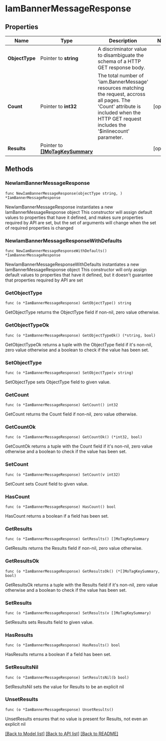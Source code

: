 # IamBannerMessageResponse

## Properties

Name | Type | Description | Notes
------------ | ------------- | ------------- | -------------
**ObjectType** | Pointer to **string** | A discriminator value to disambiguate the schema of a HTTP GET response body. | 
**Count** | Pointer to **int32** | The total number of &#39;iam.BannerMessage&#39; resources matching the request, accross all pages. The &#39;Count&#39; attribute is included when the HTTP GET request includes the &#39;$inlinecount&#39; parameter. | [optional] 
**Results** | Pointer to [**[]MoTagKeySummary**](MoTagKeySummary.md) |  | [optional] 

## Methods

### NewIamBannerMessageResponse

`func NewIamBannerMessageResponse(objectType string, ) *IamBannerMessageResponse`

NewIamBannerMessageResponse instantiates a new IamBannerMessageResponse object
This constructor will assign default values to properties that have it defined,
and makes sure properties required by API are set, but the set of arguments
will change when the set of required properties is changed

### NewIamBannerMessageResponseWithDefaults

`func NewIamBannerMessageResponseWithDefaults() *IamBannerMessageResponse`

NewIamBannerMessageResponseWithDefaults instantiates a new IamBannerMessageResponse object
This constructor will only assign default values to properties that have it defined,
but it doesn't guarantee that properties required by API are set

### GetObjectType

`func (o *IamBannerMessageResponse) GetObjectType() string`

GetObjectType returns the ObjectType field if non-nil, zero value otherwise.

### GetObjectTypeOk

`func (o *IamBannerMessageResponse) GetObjectTypeOk() (*string, bool)`

GetObjectTypeOk returns a tuple with the ObjectType field if it's non-nil, zero value otherwise
and a boolean to check if the value has been set.

### SetObjectType

`func (o *IamBannerMessageResponse) SetObjectType(v string)`

SetObjectType sets ObjectType field to given value.


### GetCount

`func (o *IamBannerMessageResponse) GetCount() int32`

GetCount returns the Count field if non-nil, zero value otherwise.

### GetCountOk

`func (o *IamBannerMessageResponse) GetCountOk() (*int32, bool)`

GetCountOk returns a tuple with the Count field if it's non-nil, zero value otherwise
and a boolean to check if the value has been set.

### SetCount

`func (o *IamBannerMessageResponse) SetCount(v int32)`

SetCount sets Count field to given value.

### HasCount

`func (o *IamBannerMessageResponse) HasCount() bool`

HasCount returns a boolean if a field has been set.

### GetResults

`func (o *IamBannerMessageResponse) GetResults() []MoTagKeySummary`

GetResults returns the Results field if non-nil, zero value otherwise.

### GetResultsOk

`func (o *IamBannerMessageResponse) GetResultsOk() (*[]MoTagKeySummary, bool)`

GetResultsOk returns a tuple with the Results field if it's non-nil, zero value otherwise
and a boolean to check if the value has been set.

### SetResults

`func (o *IamBannerMessageResponse) SetResults(v []MoTagKeySummary)`

SetResults sets Results field to given value.

### HasResults

`func (o *IamBannerMessageResponse) HasResults() bool`

HasResults returns a boolean if a field has been set.

### SetResultsNil

`func (o *IamBannerMessageResponse) SetResultsNil(b bool)`

 SetResultsNil sets the value for Results to be an explicit nil

### UnsetResults
`func (o *IamBannerMessageResponse) UnsetResults()`

UnsetResults ensures that no value is present for Results, not even an explicit nil

[[Back to Model list]](../README.md#documentation-for-models) [[Back to API list]](../README.md#documentation-for-api-endpoints) [[Back to README]](../README.md)


